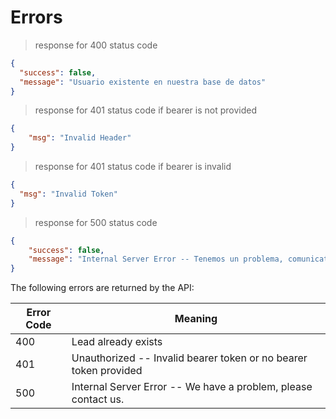 # Errors

> response for 400 status code

```json
{
  "success": false,
  "message": "Usuario existente en nuestra base de datos"
}
```

> response for 401 status code if bearer is not provided

```json
{
	"msg": "Invalid Header"
}
```

> response for 401 status code if bearer is invalid

```json
{
  "msg": "Invalid Token"
}
```

> response for 500 status code

```json
{
    "success": false,
    "message": "Internal Server Error -- Tenemos un problema, comunicate con nosotros."
}
```

The following errors are returned by the API:


Error Code | Meaning
---------- | -------
400 | Lead already exists
401 | Unauthorized -- Invalid bearer token or no bearer token provided
500 | Internal Server Error -- We have a problem, please contact us.
